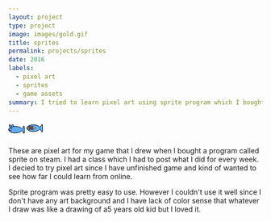 ```yaml
---
layout: project
type: project
image: images/gold.gif
title: sprites
permalink: projects/sprites
date: 2016
labels:
  - pixel art
  - sprites
  - game assets
summary: I tried to learn pixel art using sprite program which I bought it from steam on sale.
---
```


<img class="ui medium right floated rounded image" src="../images/cat_fish.png">
<img class="ui medium right floated rounded image" src="../images/BigEyeFish.png">

These are pixel art for my game that I drew when I bought a program called sprite on steam. I had a class which I had to post what I did for every week. I decied to try pixel art since I have unfinished game and kind of wanted to see how far I could learn from online. 

Sprite program was pretty easy to use. However I couldn't use it well since I don't have any art background and I have lack of color sense that whatever I draw was like a drawing of a5 years old kid but I loved it.
